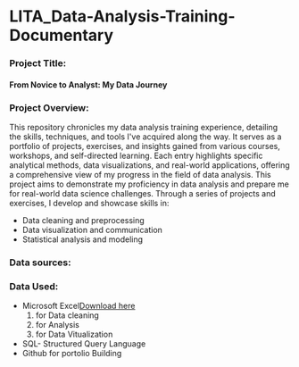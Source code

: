 # LITA_Data-Analysis-Training-Documentary

### Project Title:
#### From Novice to Analyst: My Data Journey

### Project Overview: 
 This repository chronicles my data analysis training experience, detailing the skills, techniques, and tools I've acquired along the way. It serves as a portfolio of projects, exercises, and insights gained from various courses, workshops, and self-directed learning. Each entry highlights specific analytical methods, data visualizations, and real-world applications, offering a comprehensive view of my progress in the field of data analysis. This project aims to demonstrate my proficiency in data analysis and prepare me for real-world data science challenges. Through a series of projects and exercises, I develop and showcase skills in:

- Data cleaning and preprocessing
- Data visualization and communication
- Statistical analysis and modeling

### Data sources:

### Data Used:
- Microsoft Excel[Download here](https;//www.microsoft.com)
  1. for Data cleaning
  2. for Analysis
  3. for Data Vitualization
- SQL- Structured Query Language
- Github for portolio Building


















